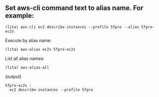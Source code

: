 ## Set aws-cli command text to alias name. For example:

```
(lita) aws-cli ec2 describe-instances --profile 5fpro --alias 5fpro-ec2s
```

Execute by alias name:

```
(lita) aws-alias ec2s 5fpro-ec2s
```

List all alias names:

```
(lita) aws-alias-all
```

(output)

```
5fpro-ec2s :
  ec2 describe-instances --profile 5fpro
```

